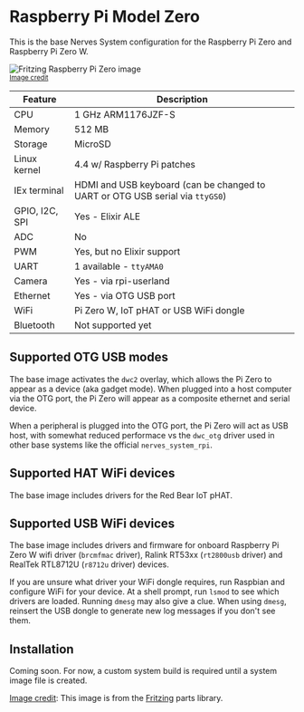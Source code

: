 # Raspberry Pi Model Zero

This is the base Nerves System configuration for the Raspberry Pi Zero and
Raspberry Pi Zero W.

![Fritzing Raspberry Pi Zero image](assets/images/raspberry-pi-model-zero.png)
<br><sup>[Image credit](#fritzing)</sup>

| Feature              | Description                     |
| -------------------- | ------------------------------- |
| CPU                  | 1 GHz ARM1176JZF-S              |
| Memory               | 512 MB                          |
| Storage              | MicroSD                         |
| Linux kernel         | 4.4 w/ Raspberry Pi patches     |
| IEx terminal         | HDMI and USB keyboard (can be changed to UART or OTG USB serial via `ttyGS0`) |
| GPIO, I2C, SPI       | Yes - Elixir ALE                |
| ADC                  | No                              |
| PWM                  | Yes, but no Elixir support      |
| UART                 | 1 available - `ttyAMA0`         |
| Camera               | Yes - via rpi-userland          |
| Ethernet             | Yes - via OTG USB port          |
| WiFi                 | Pi Zero W, IoT pHAT or USB WiFi dongle |
| Bluetooth            | Not supported yet               |

## Supported OTG USB modes

The base image activates the `dwc2` overlay, which allows the Pi Zero to appear as a
device (aka gadget mode). When plugged into a host computer via the OTG port, the Pi
Zero will appear as a composite ethernet and serial device.

When a peripheral is plugged into the OTG port, the Pi Zero will act as USB host, with
somewhat reduced performace vs the `dwc_otg` driver used in other base systems like
the official `nerves_system_rpi`.

## Supported HAT WiFi devices

The base image includes drivers for the Red Bear IoT pHAT.

## Supported USB WiFi devices

The base image includes drivers and firmware for onboard Raspberry Pi
Zero W wifi driver (`brcmfmac` driver), Ralink RT53xx
(`rt2800usb` driver) and RealTek RTL8712U (`r8712u` driver) devices.

If you are unsure what driver your WiFi dongle requires, run Raspbian and configure WiFi
for your device. At a shell prompt, run `lsmod` to see which drivers are loaded.
Running `dmesg` may also give a clue. When using `dmesg`, reinsert the USB
dongle to generate new log messages if you don't see them.

## Installation

Coming soon. For now, a custom system build is required until a system image file is created.

[Image credit](#fritzing): This image is from the [Fritzing](http://fritzing.org/home/) parts library.
